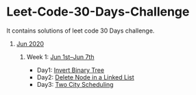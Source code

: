 # Leet-Code-30-Days-Challenge
It contains solutions of leet code 30 Days challenge.

1. [Jun 2020](https://github.com/DhanabalShanmugam/Leet-Code-30-Days-Challenge/tree/master/Jun2020)

   1) Week 1: [Jun 1st–Jun 7th](https://github.com/DhanabalShanmugam/Leet-Code-30-Days-Challenge/tree/master/Jun2020/Week1)
   
        * Day1: [Invert Binary Tree](https://github.com/DhanabalShanmugam/Leet-Code-30-Days-Challenge/tree/master/Jun2020/Week1/Day1)
        * Day2: [Delete Node in a Linked List](https://github.com/DhanabalShanmugam/Leet-Code-30-Days-Challenge/tree/master/Jun2020/Week1/Day2)
        * Day3: [Two City Scheduling](https://github.com/DhanabalShanmugam/Leet-Code-30-Days-Challenge/tree/master/Jun2020/Week1/Day3)

       
